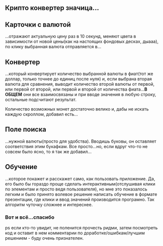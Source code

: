 
## Крипто конвертер значица...

## Карточки с валютой 
...отражают актуальную цену раз в 10 секунд, меняют цвета в зависимости от новой цены(как на настоящих фондовых десках, дыааа), по клику выбранная валюта отправляется в... 

## Конвертер
...который конвертирует количество выбранной валюты в фиат(тот же доллар, только точнее до единиц после нуля) и, если выбрана вторая валюта для сравнения, выводит количество второй валюты от первой, или первой от второй, или первой и второй от количества фиата...<b>В ОБЩЕМ</b> они все взаимосвязаны и при вводе значения в любую строку, остальные подсчитают результат.

Количество возможных монет достаточно велико и, дабы не искать каждую скроллом, добавил есть...

## Поле поиска 
...нужной валюты(просто для удобства). 
Вводишь буковы, он оставляет соответствия этим букафкам. Все просто...но, если вдруг что-то не совсем было ясно, то я так же добавил...

## Обучение
...которое покажет и расскажет само, как пользовать приложение. Да, его было бы гораздо проще сделать интерактивным(отслушивая клики по элементам и просто ведя пользователя), но мне это показалось легким и было принято волевое решение написать обучение в формате презентации, где клики и ввод значений производится програмно. Так алгоритм чуточку сложнее и интереснее.

### Вот и всё...спасибо








ps если кто-то увидит, не поленится прочесть ридми, затем посмотреть код и оставит в нем комментарии по доработке/ошибкам/лучшим решением - буду очень признателен.

